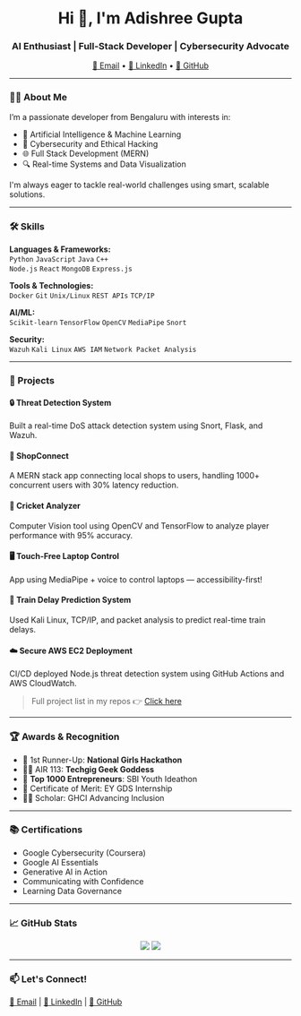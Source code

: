 <h1 align="center">Hi 👋, I'm Adishree Gupta</h1>
<h3 align="center">AI Enthusiast | Full-Stack Developer | Cybersecurity Advocate</h3>

<p align="center">
  <a href="mailto:mailtoadishreegupta@gmail.com">📧 Email</a> •
  <a href="https://www.linkedin.com/in/adishreegupta" target="_blank">💼 LinkedIn</a> •
  <a href="https://github.com/1stsimplifycode">🐙 GitHub</a>
</p>

---

### 👩‍💻 About Me
I’m a passionate developer from Bengaluru with interests in:
- 🧠 Artificial Intelligence & Machine Learning
- 🔐 Cybersecurity and Ethical Hacking
- 🌐 Full Stack Development (MERN)
- 🔍 Real-time Systems and Data Visualization

I'm always eager to tackle real-world challenges using smart, scalable solutions.

---

### 🛠️ Skills
**Languages & Frameworks:**  
`Python` `JavaScript` `Java` `C++`  
`Node.js` `React` `MongoDB` `Express.js`

**Tools & Technologies:**  
`Docker` `Git` `Unix/Linux` `REST APIs` `TCP/IP`

**AI/ML:**  
`Scikit-learn` `TensorFlow` `OpenCV` `MediaPipe` `Snort`

**Security:**  
`Wazuh` `Kali Linux` `AWS IAM` `Network Packet Analysis`

---

### 🚀 Projects
#### 🔒 **Threat Detection System**
Built a real-time DoS attack detection system using Snort, Flask, and Wazuh.

#### 🛒 **ShopConnect**
A MERN stack app connecting local shops to users, handling 1000+ concurrent users with 30% latency reduction.

#### 🏏 **Cricket Analyzer**
Computer Vision tool using OpenCV and TensorFlow to analyze player performance with 95% accuracy.

#### 🖥️ **Touch-Free Laptop Control**
App using MediaPipe + voice to control laptops — accessibility-first!

#### 🚆 **Train Delay Prediction System**
Used Kali Linux, TCP/IP, and packet analysis to predict real-time train delays.

#### ☁️ **Secure AWS EC2 Deployment**
CI/CD deployed Node.js threat detection system using GitHub Actions and AWS CloudWatch.

> Full project list in my repos 👉 [Click here](https://github.com/1stsimplifycode?tab=repositories)

---

### 🏆 Awards & Recognition
- 🥈 1st Runner-Up: **National Girls Hackathon**
- 👩‍💻 AIR 113: **Techgig Geek Goddess**
- 🧠 **Top 1000 Entrepreneurs**: SBI Youth Ideathon
- 🏅 Certificate of Merit: EY GDS Internship
- 🧑‍🎓 Scholar: GHCI Advancing Inclusion

---

### 📚 Certifications
- Google Cybersecurity (Coursera)
- Google AI Essentials
- Generative AI in Action
- Communicating with Confidence
- Learning Data Governance

---

### 📈 GitHub Stats
<p align="center">
  <img src="https://github-readme-stats.vercel.app/api?username=1stsimplifycode&show_icons=true&theme=tokyonight" />
  <img src="https://github-readme-streak-stats.herokuapp.com/?user=1stsimplifycode&theme=tokyonight" />
</p>

---

### 📫 Let's Connect!
<a href="mailto:mailtoadishreegupta@gmail.com">📩 Email</a> | 
<a href="https://www.linkedin.com/in/adishreegupta">💼 LinkedIn</a> | 
<a href="https://github.com/1stsimplifycode">🐙 GitHub</a>

